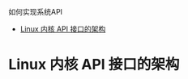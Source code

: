 <!-- toc -->
如何实现系统API
- [Linux 内核 API 接口的架构](#linux-内核-api-接口的架构)

<!-- tocstop -->

# Linux 内核 API 接口的架构

